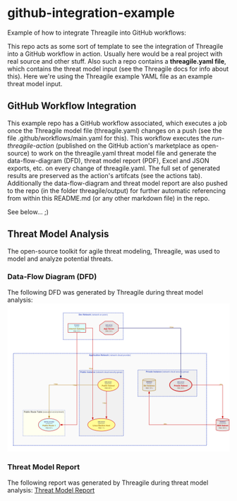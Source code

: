 # github-integration-example
Example of how to integrate Threagile into GitHub workflows: 

This repo acts as some sort of template to see the integration of Threagile into a GitHub workflow in action.
Usually here would be a real project with real source and other stuff. Also such a repo contains a **threagile.yaml file**, which contains the threat model input (see the Threagile docs for info about this).
Here we're using the Threagile example YAML file as an example threat model input.

## GitHub Workflow Integration
This example repo has a GitHub workflow associated, which executes a job once the Threagile model file (threagile.yaml) changes on a push (see the file .github/workflows/main.yaml for this).
This workflow executes the *run-threagile-action* (published on the GitHub action's marketplace as open-source) to work on the threagile.yaml threat model file and generate the data-flow-diagram (DFD), threat model report (PDF), Excel and JSON exports, etc. on every change of threagile.yaml. The full set of generated results are preserved as the action's artifcats (see the actions tab). Additionally the data-flow-diagram and threat model report are also pushed to the repo (in the folder threagile/output) for further automatic referencing from within this README.md (or any other markdown file) in the repo.

See below... ;)



## Threat Model Analysis
The open-source toolkit for agile threat modeling, Threagile, was used to model and analyze potential threats.

### Data-Flow Diagram (DFD)
The following DFD was generated by Threagile during threat model analysis:
![Data-Flow Diagram (DFD)](/threagile/output/data-flow-diagram.png?raw=true "Data-Flow Diagram (DFD)")

### Threat Model Report
The following report was generated by Threagile during threat model analysis:
[Threat Model Report](/threagile/output/report.pdf?raw=true)

